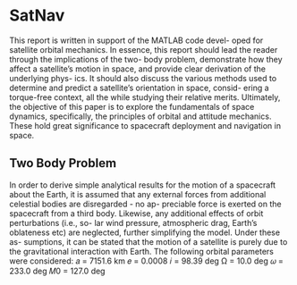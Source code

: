 # SatNav

This report is written in support of the MATLAB code devel-
oped for satellite orbital mechanics. In essence, this report
should lead the reader through the implications of the two-
body problem, demonstrate how they affect a satellite’s motion
in space, and provide clear derivation of the underlying phys-
ics. It should also discuss the various methods used to
determine and predict a satellite’s orientation in space, consid-
ering a torque-free context, all the while studying their relative
merits. Ultimately, the objective of this paper is to explore the
fundamentals of space dynamics, specifically, the principles of
orbital and attitude mechanics. These hold great significance
to spacecraft deployment and navigation in space.

## Two Body Problem
In order to derive simple analytical results for the motion of a
spacecraft about the Earth, it is assumed that any external
forces from additional celestial bodies are disregarded - no ap-
preciable force is exerted on the spacecraft from a third body.
Likewise, any additional effects of orbit perturbations (i.e., so-
lar wind pressure, atmospheric drag, Earth’s oblateness etc)
are neglected, further simplifying the model. Under these as-
sumptions, it can be stated that the motion of a satellite is
purely due to the gravitational interaction with Earth.
The following orbital parameters were considered:
𝑎 = 7151.6 km
𝑒 = 0.0008
𝑖 = 98.39 deg
Ω = 10.0 deg
𝜔 = 233.0 deg
𝑀0 = 127.0 deg
